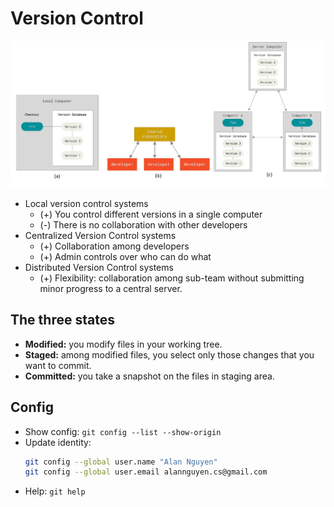 # Version Control

![version control](images/10_version_control.png)

 - Local version control systems
    + (+) You control different versions in a single computer
    + (-) There is no collaboration with other developers
 - Centralized Version Control systems
    + (+) Collaboration among developers
    + (+) Admin controls over who can do what
 - Distributed Version Control systems
    + (+) Flexibility: collaboration among sub-team without submitting minor progress to a central server.

## The three states
 - **Modified:** you modify files in your working tree. 
 - **Staged:** among modified files, you select only those changes that you want to commit.
 - **Committed:** you take a snapshot on the files in staging area.
 
 ## Config
  - Show config: ```git config --list --show-origin```  
  - Update identity: 
    ```sh
    git config --global user.name "Alan Nguyen"
    git config --global user.email alannguyen.cs@gmail.com    
    ```
  - Help: ```git help```
 